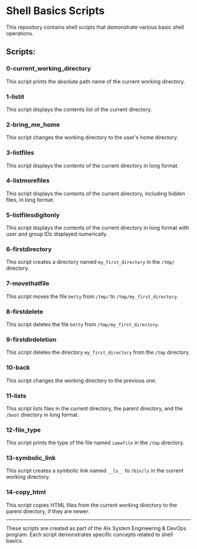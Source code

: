 # Shell Basics Scripts

This repository contains shell scripts that demonstrate various basic shell operations.

## Scripts:

### 0-current_working_directory
This script prints the absolute path name of the current working directory.

### 1-listit
This script displays the contents list of the current directory.

### 2-bring_me_home
This script changes the working directory to the user's home directory.

### 3-listfiles
This script displays the contents of the current directory in long format.

### 4-listmorefiles
This script displays the contents of the current directory, including hidden files, in long format.

### 5-listfilesdigitonly
This script displays the contents of the current directory in long format with user and group IDs displayed numerically.

### 6-firstdirectory
This script creates a directory named `my_first_directory` in the `/tmp/` directory.

### 7-movethatfile
This script moves the file `betty` from `/tmp/` to `/tmp/my_first_directory`.

### 8-firstdelete
This script deletes the file `betty` from `/tmp/my_first_directory`.

### 9-firstdirdeletion
This script deletes the directory `my_first_directory` from the `/tmp` directory.

### 10-back
This script changes the working directory to the previous one.

### 11-lists
This script lists files in the current directory, the parent directory, and the `/boot` directory in long format.

### 12-file_type
This script prints the type of the file named `iamafile` in the `/tmp` directory.

### 13-symbolic_link
This script creates a symbolic link named `__ls__` to `/bin/ls` in the current working directory.

### 14-copy_html
This script copies HTML files from the current working directory to the parent directory, if they are newer.

---

These scripts are created as part of the Alx System Engineering & DevOps program. Each script demonstrates specific concepts related to shell basics.
